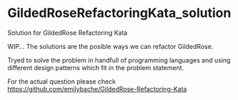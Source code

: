 # GildedRoseRefactoringKata_solution
Solution for GildedRose Refactoring Kata

WIP... The solutions are the posible ways we can refactor GildedRose.

Tryed to solve the problem in handfull of programming languages and using different design patterns which fit in the problem statement.

For the actual question please check https://github.com/emilybache/GildedRose-Refactoring-Kata



